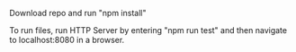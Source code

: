 Download repo and run "npm install"

To run files, run HTTP Server by entering "npm run test" and then navigate to localhost:8080 in a browser.
